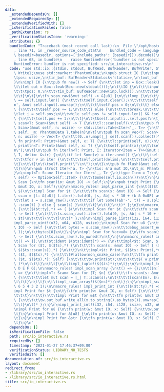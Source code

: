 ```yaml
---
data:
  _extendedDependsOn: []
  _extendedRequiredBy: []
  _extendedVerifiedWith: []
  _isVerificationFailed: false
  _pathExtension: rs
  _verificationStatusIcon: ':warning:'
  attributes: {}
  bundledCode: "Traceback (most recent call last):\n  File \"/opt/hostedtoolcache/Python/3.9.1/x64/lib/python3.9/site-packages/onlinejudge_verify/documentation/build.py\"\
    , line 71, in _render_source_code_stat\n    bundled_code = language.bundle(stat.path,\
    \ basedir=basedir, options={'include_paths': [basedir]}).decode()\n  File \"/opt/hostedtoolcache/Python/3.9.1/x64/lib/python3.9/site-packages/onlinejudge_verify/languages/user_defined.py\"\
    , line 68, in bundle\n    raise RuntimeError('bundler is not specified: {}'.format(path.as_posix()))\n\
    RuntimeError: bundler is not specified: src/io_interactive.rs\n"
  code: "use std::io::{stdin, stdout, BufRead, BufReader, BufWriter, StdinLock, StdoutLock,\
    \ Write};\nuse std::marker::PhantomData;\n\npub struct IO {\n\tinput: Vec<u8>,\n\
    \tpos: usize,\n\tin_buf: BufReader<StdinLock<'static>>,\n\tout_buf: BufWriter<StdoutLock<'static>>,\n\
    }\n\nimpl IO {\n\tpub fn new() -> Self {\n\t\tlet inp = Box::leak(Box::new(stdin()));\n\
    \t\tlet out = Box::leak(Box::new(stdout()));\n\t\tIO {\n\t\t\tinput: Vec::new(),\n\
    \t\t\tpos: 0,\n\t\t\tin_buf: BufReader::new(inp.lock()),\n\t\t\tout_buf: BufWriter::new(out.lock()),\n\
    \t\t}\n\t}\n\tfn scan_raw(&mut self) -> &[u8] {\n\t\tloop {\n\t\t\tif self.pos\
    \ == self.input.len() {\n\t\t\t\tself.input.clear();\n\t\t\t\tself.in_buf.read_until(b'\\\
    n', &mut self.input).unwrap();\n\t\t\t\tself.pos = 0;\n\t\t\t} else if self.input[self.pos].is_ascii_whitespace()\
    \ {\n\t\t\t\tself.pos += 1;\n\t\t\t} else {\n\t\t\t\tbreak;\n\t\t\t}\n\t\t}\n\t\
    \tlet i = self.pos;\n\t\twhile self.pos != self.input.len() && !self.input[self.pos].is_ascii_whitespace()\
    \ {\n\t\t\tself.pos += 1;\n\t\t}\n\t\t&self.input[i..self.pos]\n\t}\n\tpub fn\
    \ scan<T: Scan>(&mut self) -> T {\n\t\tT::scan(self)\n\t}\n\tpub fn scan_iter<T:\
    \ Scan>(&mut self, n: usize) -> std::iter::Take<Iter<'_, T>> {\n\t\tIter { io:\
    \ self, _m: PhantomData }.take(n)\n\t}\n\tpub fn scan_vec<T: Scan>(&mut self,\
    \ n: usize) -> Vec<T> {\n\t\t(0..n).map(|_| self.scan()).collect()\n\t}\n\tpub\
    \ fn print<T: Print>(&mut self, x: T) {\n\t\tT::print(self, x);\n\t}\n\tpub fn\
    \ println<T: Print>(&mut self, x: T) {\n\t\tself.print(x);\n\t\tself.print(\"\\\
    n\");\n\t}\n\tpub fn iterln<T: Print, I: Iterator<Item = T>>(&mut self, mut iter:\
    \ I, delim: &str) {\n\t\tif let Some(v) = iter.next() {\n\t\t\tself.print(v);\n\
    \t\t\tfor v in iter {\n\t\t\t\tself.print(delim);\n\t\t\t\tself.print(v);\n\t\t\
    \t}\n\t\t}\n\t\tself.print(\"\\n\");\n\t}\n\tpub fn flush(&mut self) {\n\t\tself.out_buf.flush().unwrap();\n\
    \t}\n}\n\npub struct Iter<'a, T> {\n\tio: &'a mut IO,\n\t_m: PhantomData<T>,\n\
    }\n\nimpl<T: Scan> Iterator for Iter<'_, T> {\n\ttype Item = T;\n\tfn next(&mut\
    \ self) -> Option<Self::Item> {\n\t\tSome(self.io.scan())\n\t}\n}\n\npub trait\
    \ Scan {\n\tfn scan(io: &mut IO) -> Self;\n}\n\npub trait Print {\n\tfn print(w:\
    \ &mut IO, x: Self);\n}\n\nmacro_rules! impl_parse_iint {\n\t($($t:ty),*) => {\
    \ $(\n\t\timpl Scan for $t {\n\t\t\tfn scan(s: &mut IO) -> Self {\n\t\t\t\tlet\
    \ scan = |t: &[u8]| t.iter().fold(0, |s, &b| s * 10 + (b & 0x0F) as $t);\n\t\t\
    \t\tlet s = s.scan_raw();\n\t\t\t\tif let Some((&b'-', t)) = s.split_first() {\
    \ -scan(t) } else { scan(s) }\n\t\t\t}\n\t\t}\n\t)* };\n}\n\nmacro_rules! impl_parse_uint\
    \ {\n\t($($t:ty),*) => { $(\n\t\timpl Scan for $t {\n\t\t\tfn scan(s: &mut IO)\
    \ -> Self {\n\t\t\t\ts.scan_raw().iter().fold(0, |s, &b| s * 10 + (b & 0x0F) as\
    \ $t)\n\t\t\t}\n\t\t}\n\t)* };\n}\n\nimpl_parse_iint!(i32, i64, i128, isize);\n\
    impl_parse_uint!(u32, u64, u128, usize);\n\nimpl Scan for u8 {\n\tfn scan(s: &mut\
    \ IO) -> Self {\n\t\tlet bytes = s.scan_raw();\n\t\tdebug_assert_eq!(bytes.len(),\
    \ 1);\n\t\tbytes[0]\n\t}\n}\n\nimpl Scan for Vec<u8> {\n\tfn scan(s: &mut IO)\
    \ -> Self {\n\t\ts.scan_raw().to_owned()\n\t}\n}\n\nmacro_rules! impl_tuple {\n\
    \t() => {};\n\t($t:ident $($ts:ident)*) => {\n\t\timpl<$t: Scan, $($ts: Scan),*>\
    \ Scan for ($t, $($ts),*) {\n\t\t\tfn scan(s: &mut IO) -> Self { ($t::scan(s),\
    \ $($ts::scan(s)),*) }\n\t\t}\n\t\timpl<$t: Print, $($ts: Print),*> Print for\
    \ ($t, $($ts),*) {\n\t\t\t#[allow(non_snake_case)]\n\t\t\tfn print(w: &mut IO,\
    \ ($t, $($ts),*): Self) {\n\t\t\t\tw.print($t);\n\t\t\t\t$( w.print(\" \"); w.print($ts);\
    \ )*\n\t\t\t}\n\t\t}\n\t\timpl_tuple!($($ts)*);\n\t};\n}\n\nimpl_tuple!(A B C\
    \ D E F G);\n\nmacro_rules! impl_scan_array {\n\t() => {};\n\t($n:literal $($ns:literal)*)\
    \ => {\n\t\timpl<T: Scan> Scan for [T; $n] {\n\t\t\tfn scan(s: &mut IO) -> Self\
    \ {\n\t\t\t\tlet mut scan = |_| T::scan(s);\n\t\t\t\t[scan($n), $(scan($ns)),*]\n\
    \t\t\t}\n\t\t}\n\t\timpl_scan_array!($($ns)*);\n\t};\n}\n\nimpl_scan_array!(7\
    \ 6 5 4 3 2 1);\n\nmacro_rules! impl_print_int {\n\t($($t:ty),*) => { $(\n\t\t\
    impl Print for $t {\n\t\t\tfn print(w: &mut IO, x: Self) {\n\t\t\t\tw.out_buf.write_all(x.to_string().as_bytes()).unwrap();\n\
    \t\t\t}\n\t\t}\n\t\timpl Print for &$t {\n\t\t\tfn print(w: &mut IO, x: Self)\
    \ {\n\t\t\t\tw.out_buf.write_all(x.to_string().as_bytes()).unwrap();\n\t\t\t}\n\
    \t\t}\n\t)* };\n}\n\nimpl_print_int!(i32, i64, i128, isize, u32, u64, u128, usize);\n\
    \nimpl Print for u8 {\n\tfn print(w: &mut IO, x: Self) {\n\t\tw.out_buf.write_all(&[x]).unwrap();\n\
    \t}\n}\n\nimpl Print for &[u8] {\n\tfn print(w: &mut IO, x: Self) {\n\t\tw.out_buf.write_all(x).unwrap();\n\
    \t}\n}\n\nimpl Print for &str {\n\tfn print(w: &mut IO, x: Self) {\n\t\tw.print(x.as_bytes());\n\
    \t}\n}\n"
  dependsOn: []
  isVerificationFile: false
  path: src/io_interactive.rs
  requiredBy: []
  timestamp: '2021-01-27 17:46:37+09:00'
  verificationStatus: LIBRARY_NO_TESTS
  verifiedWith: []
documentation_of: src/io_interactive.rs
layout: document
redirect_from:
- /library/src/io_interactive.rs
- /library/src/io_interactive.rs.html
title: src/io_interactive.rs
---
```

